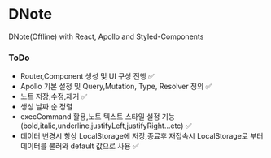 # DNote

DNote(Offline) with React, Apollo and Styled-Components

### ToDo

- Router,Component 생성 및 UI 구성 진행 ✅
- Apollo 기본 설정 및 Query,Mutation, Type, Resolver 정의 ✅
- 노트 저장,수정,제거 ✅
- 생성 날짜 순 정렬
- execCommand 활용,노트 텍스트 스타일 설정 기능 (bold,italic,underline,justifyLeft,justifyRight...etc) ✅
- 데이터 변경시 항상 LocalStorage에 저장,종료후 재접속시 LocalStorage로 부터 데이터를 불러와 default 값으로 사용 ✅

